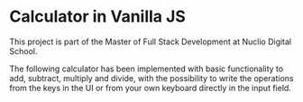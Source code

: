 # Calculator in Vanilla JS

This project is part of the Master of Full Stack Development at Nuclio Digital School.

The following calculator has been implemented with basic functionality to add, subtract, multiply and divide, with the possibility to write the operations from the keys in the UI or from your own keyboard directly in the input field.